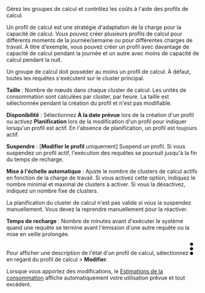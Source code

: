 Gérez les groupes de calcul et contrôlez les coûts à l'aide des profils de calcul.

Un profil de calcul est une stratégie d'adaptation de la charge pour la capacité de calcul. Vous pouvez créer plusieurs profils de calcul pour différents moments de la journée/semaine ou pour différentes charges de travail. À titre d'exemple, vous pouvez créer un profil avec davantage de capacité de calcul pendant la journée et un autre avec moins de capacité de calcul pendant la nuit.

Un groupe de calcul doit posséder au moins un profil de calcul. À défaut, toutes les requêtes s'exécutent sur le cluster principal.

**Taille** : Nombre de nœuds dans chaque cluster de calcul. Les unités de consommation sont calculées par cluster, par heure. La taille est sélectionnée pendant la création du profil et n'est pas modifiable.

**Disponibilité** : Sélectionnez **À la date prévue** lors de la création d'un profil ou activez **Planification** lors de la modification d'un profil pour indiquer lorsqu'un profil est actif. En l'absence de planification, un profil est toujours actif.

**Suspendre** : \[**Modifier le profil** uniquement\] Suspend un profil. Si vous suspendez un profil actif, l'exécution des requêtes se poursuit jusqu'à la fin du temps de recharge.

**Mise à l'échelle automatique** : Ajuste le nombre de clusters de calcul actifs en fonction de la charge de travail. Si vous activez cette option, indiquez le nombre minimal et maximal de clusters à activer. Si vous la désactivez, indiquez un nombre fixe de clusters.

La planification du cluster de calcul n'est pas valide si vous la suspendez manuellement. Vous devez la reprendre manuellement pour la réactiver.

**Temps de recharge** : Nombre de minutes avant d'exécuter le système quand une requête se termine avant l'émission d'une autre requête ou la mise en veille prolongée.

Pour afficher une description de l'état d'un profil de calcul, sélectionnez ![""](Images/zsz1597101912145.svg) en regard du profil de calcul \> **Modifier**.

Lorsque vous apportez des modifications, le [Estimations de la consommation](aow1703107228725.md) affiche automatiquement votre utilisation prévue et tout excédent.
